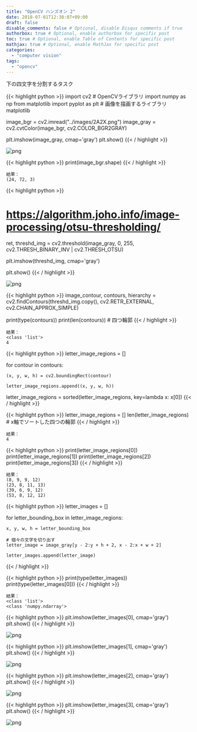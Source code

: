 ```yaml
---
title: "OpenCV ハンズオン 2"
date: 2018-07-01T12:38:07+09:00
draft: false
disable_comments: false # Optional, disable Disqus comments if true
authorbox: true # Optional, enable authorbox for specific post
toc: true # Optional, enable Table of Contents for specific post
mathjax: true # Optional, enable MathJax for specific post
categories:
  - "computer vision"
tags:
  - "opencv"
---
```



下の四文字を分割するタスク


{{< highlight python >}}
import cv2 # OpenCVライブラリ
import numpy as np
from matplotlib import pyplot as plt # 画像を描画するライブラリ matplotlib

image_bgr = cv2.imread("../images/2A2X.png")
image_gray = cv2.cvtColor(image_bgr, cv2.COLOR_BGR2GRAY)

plt.imshow(image_gray, cmap='gray')
plt.show()
{{< / highlight >}}

![png](../../hands-on-opencv-2/opencv_2_1_0.png)




{{< highlight python >}}
print(image_bgr.shape)
{{< / highlight >}}

    結果：
    (24, 72, 3)



{{< highlight python >}}
# https://algorithm.joho.info/image-processing/otsu-thresholding/
ret, threshd_img = cv2.threshold(image_gray, 0, 255, cv2.THRESH_BINARY_INV | cv2.THRESH_OTSU)

plt.imshow(threshd_img, cmap='gray')

plt.show()
{{< / highlight >}}


![png](../../hands-on-opencv-2/opencv_2_3_0.png)



{{< highlight python >}}
image_contour, contours, hierarchy = cv2.findContours(threshd_img.copy(), cv2.RETR_EXTERNAL, cv2.CHAIN_APPROX_SIMPLE)

print(type(contours))
print(len(contours)) # 四つ輪郭
{{< / highlight >}}

    結果：
    <class 'list'>
    4



{{< highlight python >}}
letter_image_regions = []

for contour in contours:

    (x, y, w, h) = cv2.boundingRect(contour)

    letter_image_regions.append((x, y, w, h))
    
letter_image_regions = sorted(letter_image_regions, key=lambda x: x[0])
{{< / highlight >}}


{{< highlight python >}}
letter_image_regions = []
len(letter_image_regions) # x軸でソートした四つの輪郭
{{< / highlight >}}
    
    結果：
    4




{{< highlight python >}}
print(letter_image_regions[0])
print(letter_image_regions[1])
print(letter_image_regions[2])
print(letter_image_regions[3])
{{< / highlight >}}
    
    
    結果：
    (8, 9, 9, 12)
    (23, 8, 11, 13)
    (39, 6, 9, 12)
    (53, 8, 12, 12)



{{< highlight python >}}
letter_images = []

for letter_bounding_box in letter_image_regions:

    x, y, w, h = letter_bounding_box
    
    # 個々の文字を切り出す
    letter_image = image_gray[y - 2:y + h + 2, x - 2:x + w + 2]

    letter_images.append(letter_image)
{{< / highlight >}}


{{< highlight python >}}
print(type(letter_images))
print(type(letter_images[0]))
{{< / highlight >}}

    結果：
    <class 'list'>
    <class 'numpy.ndarray'>



{{< highlight python >}}
plt.imshow(letter_images[0], cmap='gray')
plt.show()
{{< / highlight >}}


![png](../../hands-on-opencv-2/opencv_2_12_0.png)




{{< highlight python >}}
plt.imshow(letter_images[1], cmap='gray')
plt.show()
{{< / highlight >}}


![png](../../hands-on-opencv-2/opencv_2_13_0.png)

{{< highlight python >}}
plt.imshow(letter_images[2], cmap='gray')
plt.show()
{{< / highlight >}}


![png](../../hands-on-opencv-2/opencv_2_14_0.png)

{{< highlight python >}}
plt.imshow(letter_images[3], cmap='gray')
plt.show()
{{< / highlight >}}

![png](../../hands-on-opencv-2/opencv_2_15_0.png)
